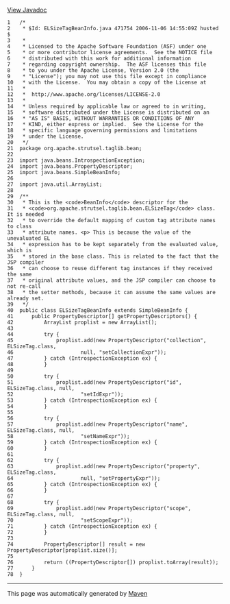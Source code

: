 [View Javadoc](../../../../../../apidocs/org/apache/strutsel/taglib/bean/ELSizeTagBeanInfo.html.md)


    1   /*
    2    * $Id: ELSizeTagBeanInfo.java 471754 2006-11-06 14:55:09Z husted $
    3    *
    4    * Licensed to the Apache Software Foundation (ASF) under one
    5    * or more contributor license agreements.  See the NOTICE file
    6    * distributed with this work for additional information
    7    * regarding copyright ownership.  The ASF licenses this file
    8    * to you under the Apache License, Version 2.0 (the
    9    * "License"); you may not use this file except in compliance
    10   * with the License.  You may obtain a copy of the License at
    11   *
    12   *  http://www.apache.org/licenses/LICENSE-2.0
    13   *
    14   * Unless required by applicable law or agreed to in writing,
    15   * software distributed under the License is distributed on an
    16   * "AS IS" BASIS, WITHOUT WARRANTIES OR CONDITIONS OF ANY
    17   * KIND, either express or implied.  See the License for the
    18   * specific language governing permissions and limitations
    19   * under the License.
    20   */
    21  package org.apache.strutsel.taglib.bean;
    22  
    23  import java.beans.IntrospectionException;
    24  import java.beans.PropertyDescriptor;
    25  import java.beans.SimpleBeanInfo;
    26  
    27  import java.util.ArrayList;
    28  
    29  /**
    30   * This is the <code>BeanInfo</code> descriptor for the
    31   * <code>org.apache.strutsel.taglib.bean.ELSizeTag</code> class.  It is needed
    32   * to override the default mapping of custom tag attribute names to class
    33   * attribute names. <p> This is because the value of the unevaluated EL
    34   * expression has to be kept separately from the evaluated value, which is
    35   * stored in the base class. This is related to the fact that the JSP compiler
    36   * can choose to reuse different tag instances if they received the same
    37   * original attribute values, and the JSP compiler can choose to not re-call
    38   * the setter methods, because it can assume the same values are already set.
    39   */
    40  public class ELSizeTagBeanInfo extends SimpleBeanInfo {
    41      public PropertyDescriptor[] getPropertyDescriptors() {
    42          ArrayList proplist = new ArrayList();
    43  
    44          try {
    45              proplist.add(new PropertyDescriptor("collection", ELSizeTag.class,
    46                      null, "setCollectionExpr"));
    47          } catch (IntrospectionException ex) {
    48          }
    49  
    50          try {
    51              proplist.add(new PropertyDescriptor("id", ELSizeTag.class, null,
    52                      "setIdExpr"));
    53          } catch (IntrospectionException ex) {
    54          }
    55  
    56          try {
    57              proplist.add(new PropertyDescriptor("name", ELSizeTag.class, null,
    58                      "setNameExpr"));
    59          } catch (IntrospectionException ex) {
    60          }
    61  
    62          try {
    63              proplist.add(new PropertyDescriptor("property", ELSizeTag.class,
    64                      null, "setPropertyExpr"));
    65          } catch (IntrospectionException ex) {
    66          }
    67  
    68          try {
    69              proplist.add(new PropertyDescriptor("scope", ELSizeTag.class, null,
    70                      "setScopeExpr"));
    71          } catch (IntrospectionException ex) {
    72          }
    73  
    74          PropertyDescriptor[] result = new PropertyDescriptor[proplist.size()];
    75  
    76          return ((PropertyDescriptor[]) proplist.toArray(result));
    77      }
    78  }

------------------------------------------------------------------------

This page was automatically generated by [Maven](http://maven.apache.org/)
